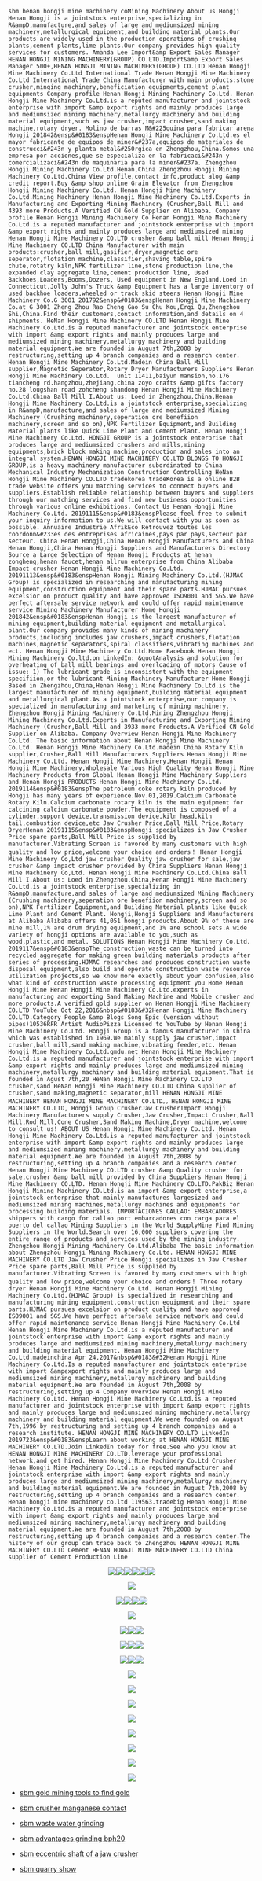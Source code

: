 
```
sbm henan hongji mine machinery coMining Machinery About us Hongji Henan Hongji is a jointstock enterprise,specializing in R&ampD,manufacture,and sales of large and mediumsized mining machinery,metallurgical equipment,and building material plants.Our products are widely used in the production operations of crushing plants,cement plants,lime plants.Our company provides high quality services for customers. Amanda Lee Import&amp Export Sales Manager HENAN HONGJI MINING MACHINERY(GROUP) CO.LTD.Import&amp Export Sales Manager 500+,HENAN HONGJI MINING MACHINERY(GROUP) CO.LTD Henan Hongji Mine Machinery Co.Ltd International Trade Henan Hongji Mine Machinery Co.Ltd International Trade China Manufacturer with main products:stone crusher,minging machinery,beneficiation equipments,cement plant equipments Company profile Henan Hongji Mining Machinery Co.Ltd. Henan Hongji Mine Machinery Co.Ltd.is a reputed manufacturer and jointstock enterprise with import &amp export rights and mainly produces large and mediumsized mining machinery,metallurgy machinery and building material equipment,such as jaw crusher,impact crusher,sand making machine,rotary dryer. Molino de barras M&#225quina para fabricar arena Hongji 201842&ensp&#0183&enspHenan Hongji Mine Machinery Co.Ltd.es el mayor fabricante de equipos de miner&#237a,equipos de materiales de construcci&#243n y planta metal&#250rgica en Zhengzhou,China.Somos una empresa por acciones,que se especializa en la fabricaci&#243n y comercializaci&#243n de maquinaria para la miner&#237a. Zhengzhou Hongji Mining Machinery Co.Ltd.Henan,China Zhengzhou Hongji Mining Machinery Co.Ltd.China View profile,contact info,product alog &amp credit report.Buy &amp shop online Grain Elevator from Zhengzhou Hongji Mining Machinery Co.Ltd. Henan Hongji Mine Machinery Co.Ltd.Mining Machinery Henan Hongji Mine Machinery Co.Ltd.Experts in Manufacturing and Exporting Mining Machinery (Crusher,Ball Mill and 4393 more Products.A Verified CN Gold Supplier on Alibaba. Company profile Henan Hongji Mining Machinery Co Henan Hongji Mine Machinery Co.Ltd.is a reputed manufacturer and jointstock enterprise with import &amp export rights and mainly produces large and mediumsized mining Henan Hongji Mine Machinery CO.LTD crusher &amp ball mill Henan Hongji Mine Machinery CO.LTD China Manufacturer with main products:crusher,ball mill,gasifier,dryer,magnetic ore seperator,flotation machine,classifier,shaving table,spire chute,rotatry kiln,NPK fertilizer line,stone production line,the expanded clay aggregate line,cement production line, Used Backhoes,Loaders,Booms,Dozers, Used equipment in New England.Loed in Connecticut,Jolly John's Truck &amp Equipment has a large inventory of used backhoe loaders,wheeled or track skid steers Henan Hongji Mine Machinery Co.G 3001 201792&ensp&#0183&enspHenan Hongji Mine Machinery Co.at G 3001 Zheng Zhou Rao Cheng Gao Su Chu Kou,Erqi Qu,Zhengzhou Shi,China.Find their customers,contact information,and details on 4 shipments. HeNan Hongji Mine Machinery CO.LTD Henan Hongji Mine Machinery Co.Ltd.is a reputed manufacturer and jointstock enterprise with import &amp export rights and mainly produces large and mediumsized mining machinery,metallurgy machinery and building material equipment.We are founded in August 7th,2008 by restructuring,setting up 4 branch companies and a research center. Henan Hongji Mine Machinery Co.Ltd.Madein China Ball Mill supplier,Magnetic Seperator,Rotary Dryer Manufacturers Suppliers Henan Hongji Mine Machinery Co.Ltd.  unit 11411,baiyun mansion,no.176 tiancheng rd.hangzhou,zhejiang,china zoyo crafts &amp gifts factory no.28 lougshan road zohcheng shandong Henan Hongji Mine Machinery Co.Ltd.China Ball Mill I.About us: Loed in Zhengzhou,China,Henan Hongji Mine Machinery Co.Ltd.is a jointstock enterprise,specializing in R&ampD,manufacture,and sales of large and mediumsized Mining Machinery (Crushing machinery,seperation ore benefiion machinery,screen and so on),NPK Fertilizer Equipment,and Building Material plants like Quick Lime Plant and Cement Plant. Henan Hongji Mine Machinery Co.Ltd. HONGJI GROUP is a jointstock enterprise that produces large and mediumsized crushers and mills,mining equipments,brick block making machine,production and sales into an integral system.HENAN HONGJI MINE MACHINERY CO.LTD BLONGS TO HONGJI GROUP,is a heavy machinery manufacturer subordinated to China Mechanical Industry Mechanization Construction Controlling HeNan Hongji Mine Machinery CO.LTD tradekorea tradeKorea is a online B2B trade website offers you matching services to connect buyers and suppliers.Establish reliable relationship between buyers and suppliers through our matching services and find new business opportunities through various online exhibitions. Contact Us Henan Hongji Mine Machinery Co.Ltd. 20191115&ensp&#0183&enspPlease feel free to submit your inquiry information to us.We will contact with you as soon as possible. Annuaire Industrie AfrikEco Retrouvez toutes les coordonn&#233es des entreprises africaines,pays par pays,secteur par secteur. China Henan Hongji,China Henan Hongji Manufacturers and China Henan Hongji,China Henan Hongji Suppliers and Manufacturers Directory Source a Large Selection of Henan Hongji Products at henan zongheng,henan faucet,henan allrun enterprise from China Alibaba Impact crusher Henan Hongji Mine Machinery Co.Ltd. 20191113&ensp&#0183&enspHenan Hongji Mining Machinery Co.Ltd.(HJMAC Group) is specialized in researching and manufacturing mining equipment,construction equipment and their spare parts.HJMAC pursues excelsior on product quality and have approved ISO9001 and SGS.We have perfect aftersale service network and could offer rapid maintenance service Mining Machinery Manufacturer Home Hongji 201842&ensp&#0183&enspHenan Hongji is the largest manufacturer of mining equipment,building material equipment and metallurgical plant.Our company provides many kinds of mining machinery products,including includes jaw crushers,impact crushers,flotation machines,magnetic separators,spiral classifiers,vibrating machines and ect. Henan Hongji Mine Machinery Co.Ltd.Home Facebook Henan Hongji Mining Machinery Co.ltd.on LinkedIn: &quotAnalysis and solution for overheating of ball mill bearings and overloading of motors Cause of issue: 1) The lubricant grade is inconsistent with the equipment specifiion,or the lubricant Mining Machinery Manufacturer Home Hongji Based in Zhengzhou,China,Henan Hongji Mine Machinery Co.Ltd.is the largest manufacturer of mining equipment,building material equipment and metallurgical plant.As a jointstock enterprise,our company is specialized in manufacturing and marketing of mining machinery. Zhengzhou Hongji Mining Machinery Co.Ltd.Mining Zhengzhou Hongji Mining Machinery Co.Ltd.Experts in Manufacturing and Exporting Mining Machinery (Crusher,Ball Mill and 3933 more Products.A Verified CN Gold Supplier on Alibaba. Company Overview Henan Hongji Mine Machinery Co.Ltd. The basic information about Henan Hongji Mine Machinery Co.Ltd. Henan Hongji Mine Machinery Co.Ltd.madein China Rotary Kiln supplier,Crusher,Ball Mill Manufacturers Suppliers Henan Hongji Mine Machinery Co.Ltd. Henan Hongji Mine Machinery,Henan Hongji Henan Hongji Mine Machinery,Wholesale Various High Quality Henan Hongji Mine Machinery Products from Global Henan Hongji Mine Machinery Suppliers and Henan Hongji PRODUCTS Henan Hongji Mine Machinery Co.Ltd. 2019114&ensp&#0183&enspThe petroleum coke rotary kiln produced by Hongji has many years of experience.Nov.01,2019.Calcium Carbonate Rotary Kiln.Calcium carbonate rotary kiln is the main equipment for calcining calcium carbonate powder.The equipment is composed of a cylinder,support device,transmission device,kiln head,kiln tail,combustion device,etc Jaw Crusher Price,Ball Mill Price,Rotary DryerHenan 20191115&ensp&#0183&enspHongji specializes in Jaw Crusher Price spare parts,Ball Mill Price is supplied by manufacturer.Vibrating Screen is favored by many customers with high quality and low price,welcome your choice and orders！ Henan Hongji Mine Machinery Co,Ltd jaw crusher Quality jaw crusher for sale,jaw crusher &amp impact crusher provided by China Suppliers Henan Hongji Mine Machinery Co,Ltd. Henan Hongji Mine Machinery Co.Ltd.China Ball Mill I.About us: Loed in Zhengzhou,China,Henan Hongji Mine Machinery Co.Ltd.is a jointstock enterprise,specializing in R&ampD,manufacture,and sales of large and mediumsized Mining Machinery (Crushing machinery,seperation ore benefiion machinery,screen and so on),NPK Fertilizer Equipment,and Building Material plants like Quick Lime Plant and Cement Plant. Hongji,Hongji Suppliers and Manufacturers at Alibaba Alibaba offers 41,051 hongji products.About 9% of these are mine mill,1% are drum drying equipment,and 1% are school sets.A wide variety of hongji options are available to you,such as wood,plastic,and metal. SOLUTIONS Henan Hongji Mine Machinery Co.Ltd. 2019117&ensp&#0183&enspThe construction waste can be turned into recycled aggregate for making green building materials products after series of processing.HJMAC researches and produces construction waste disposal equipment,also build and operate construction waste resource utilization projects,so we know more exactly about your confusion,also what kind of construction waste processing equipment you Home Henan Hongji Mine Henan Hongji Mine Machinery Co.Ltd.experts in manufacturing and exporting Sand Making Machine and Mobile crusher and more products.A verified gold supplier on Henan Hongji Mine Machinery CO.LTD YouTube Oct 22,2016&nbsp&#0183&#32Henan Hongji Mine Machinery CO.LTD.Category People &amp Blogs Song Epic (version without pipes)10536RFR Artist AudioPizza Licensed to YouTube by Henan Hongji Mine Machinery Co.Ltd. Hongji Group is a famous manufacturer in China which was established in 1969.We mainly supply jaw crusher,impact crusher,ball mill,sand making machine,vibrating feeder,etc. Henan Hongji Mine Machinery Co.Ltd.gmdu.net Henan Hongji Mine Machinery Co.Ltd.is a reputed manufacturer and jointstock enterprise with import &amp export rights and mainly produces large and mediumsized mining machinery,metallurgy machinery and building material equipment.That is founded in Agust 7th,20 HeNan Hongji Mine Machinery CO.LTD crusher,sand HeNan Hongji Mine Machinery CO.LTD China supplier of crusher,sand making,magnetic separator,mill HENAN HONGJI MINE MACHINERY HENAN HONGJI MINE MACHINERY CO.LTD。。HENAN HONGJI MINE MACHINERY CO.LTD, Hongji Group CrusherJaw CrusherImpact Hongji Machinery Manufacturers supply Crusher,Jaw Crusher,Impact Crusher,Ball Mill,Rod Mill,Cone Crusher,Sand Making Machine,Dryer machine,welcome to consult us! ABOUT US Henan Hongji Mine Machinery Co.Ltd. Henan Hongji Mine Machinery Co.Ltd.is a reputed manufacturer and jointstock enterprise with import &amp export rights and mainly produces large and mediumsized mining machinery,metallurgy machinery and building material equipment.We are founded in August 7th,2008 by restructuring,setting up 4 branch companies and a research center. Henan Hongji Mine Machinery CO.LTD crusher &amp Quality crusher for sale,crusher &amp ball mill provided by China Suppliers Henan Hongji Mine Machinery CO.LTD. Henan Hongji Mine Machinery CO.LTD.PakBiz Henan Hongji Mining Machinery CO.Ltd.is an import &amp export enterprise,a jointstock enterprise that mainly manufactures largesized and mediumsized mining machines,metallurgy machines and equipments for processing building materials. IMPORTACIONES CALLAO: EMBARCADORES shippers with cargo for callao port embarcadores con carga para el puerto del callao Mining Suppliers in the World SupplyMine Find Mining Suppliers in the World.Search over 16,000 suppliers covering the entire range of products and services used by the mining industry. Zhengzhou Hongji Mining Machinery Co.Ltd.Alibaba The basic information about Zhengzhou Hongji Mining Machinery Co.Ltd. HENAN HONGJI MINE MACHINERY CO.LTD Jaw Crusher Price Hongji specializes in Jaw Crusher Price spare parts,Ball Mill Price is supplied by manufacturer.Vibrating Screen is favored by many customers with high quality and low price,welcome your choice and orders！ Three rotary dryer Henan Hongji Mine Machinery Co.Ltd. Henan Hongji Mining Machinery Co.Ltd.(HJMAC Group) is specialized in researching and manufacturing mining equipment,construction equipment and their spare parts.HJMAC pursues excelsior on product quality and have approved ISO9001 and SGS.We have perfect aftersale service network and could offer rapid maintenance service Henan Hongji Mine Machinery Co.Ltd Henan Hongji Mine Machinery Co.Ltd.is a reputed manufacturer and jointstock enterprise with import &amp export rights and mainly produces large and mediumsized mining machinery,metallurgy machinery and building material equipment. Henan Hongji Mine Machinery Co.Ltd.madeinchina Apr 24,2017&nbsp&#0183&#32Henan Hongji Mine Machinery Co.Ltd.Is a reputed manufacturer and jointstock enterprise with import &ampexport rights and mainly produces large and mediumsized mining machinery,metallurgy machinery and building material equipment.We are founded in August 7th,2008 by restructuring,setting up 4 Company Overview Henan Hongji Mine Machinery Co.Ltd. Henan Hongji Mine Machinery Co.Ltd.is a reputed manufacturer and jointstock enterprise with import &amp export rights and mainly produces large and mediumsized mining machinery,metallurgy machinery and building material equipment.We were founded on August 7th,1996 by restructuring and setting up 4 branch companies and a research institute. HENAN HONGJI MINE MACHINERY CO.LTD LinkedIn 2019723&ensp&#0183&enspLearn about working at HENAN HONGJI MINE MACHINERY CO.LTD.Join LinkedIn today for free.See who you know at HENAN HONGJI MINE MACHINERY CO.LTD,leverage your professional network,and get hired. Henan Hongji Mine Machinery Co.Ltd Crusher Henan Hongji Mine Machinery Co.Ltd.is a reputed manufacturer and jointstock enterprise with import &amp export rights and mainly produces large and mediumsized mining machinery,metallurgy machinery and building material equipment.We are founded in August 7th,2008 by restructuring,setting up 4 branch companies and a research center. Henan hongji mine machinery co.ltd 119563.tradebig Henan Hongji Mine Machinery Co.Ltd.is a reputed manufacturer and jointstock enterprise with import &amp export rights and mainly produces large and mediumsized mining machinery,metallurgy machinery and building material equipment.We are founded in August 7th,2008 by restructuring,setting up 4 branch companies and a research center.The history of our group can trace back to Zhengzhou HENAN HONGJI MINE MACHINERY CO.LTD Cement HENAN HONGJI MINE MACHINERY CO.LTD China supplier of Cement Production Line 
```

<div align="center">
  
<a rel="nofollow" href="https://m.shibang-china.com?f=github&k=sbm+henan+hongji+mine+machinery+co"><img src="https://static.shibang-china.com/en/l.png"></a><img src="https://static.shibang-china.com/en/hw.png"><a rel="nofollow" href="https://m.shibang-china.com/product/?f=github&k=sbm+henan+hongji+mine+machinery+co"><img src="https://static.shibang-china.com/en/p.png"></a><a rel="nofollow" href="https://m.shibang-china.com/cases/?f=github&k=sbm+henan+hongji+mine+machinery+co"><img src="https://static.shibang-china.com/en/c.png"></a><a rel="nofollow" href="https://m.shibang-china.com/news/?f=github&k=sbm+henan+hongji+mine+machinery+co"><img src="https://static.shibang-china.com/en/n.png"></a><a rel="nofollow" href="https://m.shibang-china.com?f=github&k=sbm+henan+hongji+mine+machinery+co"><img src="https://static.shibang-china.com/en/m.png"></a>

<a rel="nofollow" href="https://m.shibang-china.com/product/?f=github&k=sbm+henan+hongji+mine+machinery+co"><img src="https://static.shibang-china.com/en/b.jpg"></a>
  
<a rel="nofollow" href="https://m.shibang-china.com/solution-aggregate.html?f=github&k=sbm+henan+hongji+mine+machinery+co"><img src="https://static.shibang-china.com/en/a.jpg"></a><a rel="nofollow" href="https://m.shibang-china.com/solution-mine.html?f=github&k=sbm+henan+hongji+mine+machinery+co"><img src="https://static.shibang-china.com/en/m.jpg"></a><a rel="nofollow" href="https://m.shibang-china.com/solution-mill.html?f=github&k=sbm+henan+hongji+mine+machinery+co"><img src="https://static.shibang-china.com/en/g.jpg"></a><a rel="nofollow" href="https://m.shibang-china.com/solution-epc.html?f=github&k=sbm+henan+hongji+mine+machinery+co"><img src="https://static.shibang-china.com/en/e.jpg"></a>

<a rel="nofollow" href="https://m.shibang-china.com/product/?f=github&k=sbm+henan+hongji+mine+machinery+co"><img src="https://static.shibang-china.com/en/a-p.png"></a>

<a rel="nofollow" href="https://m.shibang-china.com/product/crusher/c6x.html?f=github&k=sbm+henan+hongji+mine+machinery+co"><img src="https://static.shibang-china.com/en/j.jpg"></a><a rel="nofollow" href="https://m.shibang-china.com/product/crusher/ci5x.html?f=github&k=sbm+henan+hongji+mine+machinery+co"><img src="https://static.shibang-china.com/en/i.jpg"></a><a rel="nofollow" href="https://m.shibang-china.com/product/crusher/hst.html?f=github&k=sbm+henan+hongji+mine+machinery+co"><img src="https://static.shibang-china.com/en/c.jpg"></a>

<a rel="nofollow" href="https://m.shibang-china.com/product/mill/mtw.html?f=github&k=sbm+henan+hongji+mine+machinery+co"><img src="https://static.shibang-china.com/en/mtw.jpg"></a><a rel="nofollow" href="https://m.shibang-china.com/product/mill/scm.html?f=github&k=sbm+henan+hongji+mine+machinery+co"><img src="https://static.shibang-china.com/en/scm.jpg"></a><a rel="nofollow" href="https://m.shibang-china.com/product/mill/lm.html?f=github&k=sbm+henan+hongji+mine+machinery+co"><img src="https://static.shibang-china.com/en/lm.jpg"></a>

<a rel="nofollow" href="https://m.shibang-china.com/product/sand/vsi6x.html?f=github&k=sbm+henan+hongji+mine+machinery+co"><img src="https://static.shibang-china.com/en/6x.jpg"></a><a rel="nofollow" href="https://m.shibang-china.com/product/sand/vu.html?f=github&k=sbm+henan+hongji+mine+machinery+co"><img src="https://static.shibang-china.com/en/vu.jpg"></a><a rel="nofollow" href="https://m.shibang-china.com/product/mobile/klun.html?f=github&k=sbm+henan+hongji+mine+machinery+co"><img src="https://static.shibang-china.com/en/k.jpg"></a>

<a rel="nofollow" href="https://m.shibang-china.com/cases/?f=github&k=sbm+henan+hongji+mine+machinery+co"><img src="https://static.shibang-china.com/en/case.png"></a>

<a rel="nofollow" href="https://m.shibang-china.com/cases/aggregate/202.html?f=github&k=sbm+henan+hongji+mine+machinery+co"><img src="https://static.shibang-china.com/en/c-1.jpg"></a>

<a rel="nofollow" href="https://m.shibang-china.com/cases/aggregate/203.html?f=github&k=sbm+henan+hongji+mine+machinery+co"><img src="https://static.shibang-china.com/en/c-2.jpg"></a>

<a rel="nofollow" href="https://m.shibang-china.com/cases/mill/123.html?f=github&k=sbm+henan+hongji+mine+machinery+co"><img src="https://static.shibang-china.com/en/c-3.jpg"></a>

<a rel="nofollow" href="https://m.shibang-china.com/contact_us.html?f=github&k=sbm+henan+hongji+mine+machinery+co"><img src="https://static.shibang-china.com/en/contact.png"></a>

<a rel="nofollow" href="https://swt.shibang-china.com/?f=github&k=sbm+henan+hongji+mine+machinery+co"><img src="https://static.shibang-china.com/en/chat.png"></a>

<a rel="nofollow" href="https://whatsapp.shibangsoft.com/WhatsApp.php?f=github&k=sbm+henan+hongji+mine+machinery+co"><img src="https://static.shibang-china.com/en/whatsapp.png"></a>

<a rel="nofollow" href="https://m.shibang-china.com/?f=github&k=sbm+henan+hongji+mine+machinery+co"><img src="https://static.shibang-china.com/en/website.png"></a>

</div>


* [sbm gold mining tools to find gold](sbm%20gold%20mining%20tools%20to%20find%20gold.md)

* [sbm crusher manganese contact](sbm%20crusher%20manganese%20contact.md)

* [sbm waste water grinding](sbm%20waste%20water%20grinding.md)

* [sbm advantages grinding bph20](sbm%20advantages%20grinding%20bph20.md)

* [sbm eccentric shaft of a jaw crusher](sbm%20eccentric%20shaft%20of%20a%20jaw%20crusher.md)

* [sbm quarry show](sbm%20quarry%20show.md)